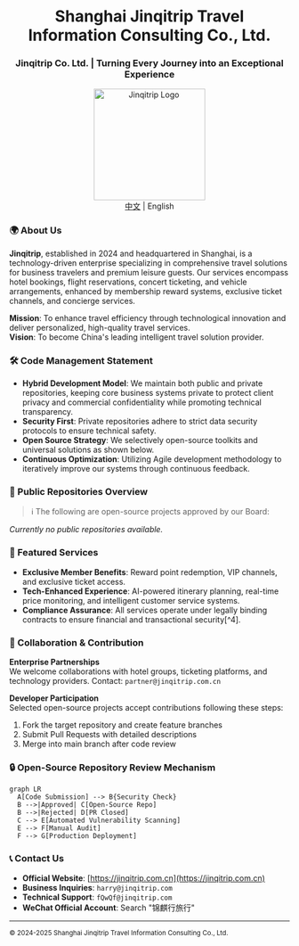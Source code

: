 <div align="center">
  <h1>Shanghai Jinqitrip Travel Information Consulting Co., Ltd.</h1>
  <h3>Jinqitrip Co. Ltd. | Turning Every Journey into an Exceptional Experience</h3>
  <img src="https://avatars.githubusercontent.com/u/195893052?s=400&u=0fbc25f111c9d4ac48e409e48106f6c6d6fd404e&v=4" width="200" alt="Jinqitrip Logo">
  <br/>
  <a href="https://github.com/Jinqitrip/.github/blob/main/profile/README.md">中文</a> | English
</div>

### 🌍 About Us
**Jinqitrip**, established in 2024 and headquartered in Shanghai, is a technology-driven enterprise specializing in comprehensive travel solutions for business travelers and premium leisure guests. Our services encompass hotel bookings, flight reservations, concert ticketing, and vehicle arrangements, enhanced by membership reward systems, exclusive ticket channels, and concierge services.

**Mission**: To enhance travel efficiency through technological innovation and deliver personalized, high-quality travel services.  
**Vision**: To become China's leading intelligent travel solution provider.

### 🛠 Code Management Statement
- **Hybrid Development Model**: We maintain both public and private repositories, keeping core business systems private to protect client privacy and commercial confidentiality while promoting technical transparency.
- **Security First**: Private repositories adhere to strict data security protocols to ensure technical safety.
- **Open Source Strategy**: We selectively open-source toolkits and universal solutions as shown below.
- **Continuous Optimization**: Utilizing Agile development methodology to iteratively improve our systems through continuous feedback.

### 📂 Public Repositories Overview
> ℹ️ The following are open-source projects approved by our Board:

*Currently no public repositories available.*

### 🌟 Featured Services
- **Exclusive Member Benefits**: Reward point redemption, VIP channels, and exclusive ticket access.
- **Tech-Enhanced Experience**: AI-powered itinerary planning, real-time price monitoring, and intelligent customer service systems.
- **Compliance Assurance**: All services operate under legally binding contracts to ensure financial and transactional security[^4].

### 🤝 Collaboration & Contribution
**Enterprise Partnerships**  
We welcome collaborations with hotel groups, ticketing platforms, and technology providers. Contact: `partner@jinqitrip.com.cn`

**Developer Participation**  
Selected open-source projects accept contributions following these steps:
1. Fork the target repository and create feature branches
2. Submit Pull Requests with detailed descriptions
3. Merge into main branch after code review

### 🔒 Open-Source Repository Review Mechanism
```mermaid
graph LR
  A[Code Submission] --> B{Security Check}
  B -->|Approved| C[Open-Source Repo]
  B -->|Rejected| D[PR Closed]
  C --> E[Automated Vulnerability Scanning]
  E --> F[Manual Audit]
  F --> G[Production Deployment]
```

### 📞 Contact Us
- **Official Website**: [https://jinqitrip.com.cn](https://jinqitrip.com.cn)  
- **Business Inquiries**: `harry@jinqitrip.com`  
- **Technical Support**: `fQwQf@jinqitrip.com`  
- **WeChat Official Account**: Search "锦麒行旅行"

---

<sub>© 2024-2025 Shanghai Jinqitrip Travel Information Consulting Co., Ltd.</sub>
